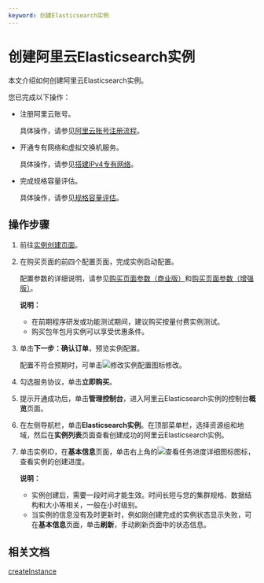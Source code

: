 ```yaml
---
keyword: 创建Elasticsearch实例
---
```


# 创建阿里云Elasticsearch实例

本文介绍如何创建阿里云Elasticsearch实例。

您已完成以下操作：

-   注册阿里云账号。

    具体操作，请参见[阿里云账号注册流程](https://account.aliyun.com/register/register.html)。

-   开通专有网络和虚拟交换机服务。

    具体操作，请参见[搭建IPv4专有网络](/cn.zh-CN/快速入门/搭建IPv4专有网络.md)。

-   完成规格容量评估。

    具体操作，请参见[规格容量评估](/cn.zh-CN/Elasticsearch/快速购买/规格容量评估.md)。


## 操作步骤

1.  前往[实例创建页面](https://common-buy.aliyun.com/new?commodityCode=elasticsearch&orderType=BUY)。

2.  在购买页面的前四个配置页面，完成实例启动配置。

    配置参数的详细说明，请参见[购买页面参数（商业版）](/cn.zh-CN/Elasticsearch/快速购买/购买页面参数（商业版）.md)和[购买页面参数（增强版）](/cn.zh-CN/Elasticsearch/快速购买/购买页面参数（增强版）.md)。

    **说明：**

    -   在前期程序研发或功能测试期间，建议购买按量付费实例测试。
    -   购买包年包月实例可以享受优惠条件。
3.  单击**下一步：确认订单**，预览实例配置。

    配置不符合预期时，可单击![修改实例配置](https://static-aliyun-doc.oss-accelerate.aliyuncs.com/assets/img/zh-CN/0546359951/p84860.png)图标修改。

4.  勾选服务协议，单击**立即购买**。

5.  提示开通成功后，单击**管理控制台**，进入阿里云Elasticsearch实例的控制台**概览**页面。

6.  在左侧导航栏，单击**Elasticsearch实例**。在顶部菜单栏，选择资源组和地域，然后在**实例列表**页面查看创建成功的阿里云Elasticsearch实例。

7.  单击实例ID，在**基本信息**页面，单击右上角的![查看任务进度详细图标](https://static-aliyun-doc.oss-accelerate.aliyuncs.com/assets/img/zh-CN/0461458061/p203761.png)图标，查看实例的创建进度。

    **说明：**

    -   实例创建后，需要一段时间才能生效。时间长短与您的集群规格、数据结构和大小等相关，一般在小时级别。
    -   当实例的信息没有及时更新时，例如刚创建完成的实例状态显示失败，可在**基本信息**页面，单击**刷新**，手动刷新页面中的状态信息。

## 相关文档

[createInstance](/cn.zh-CN/API参考/Elasticsearch/实例管理/createInstance.md)

